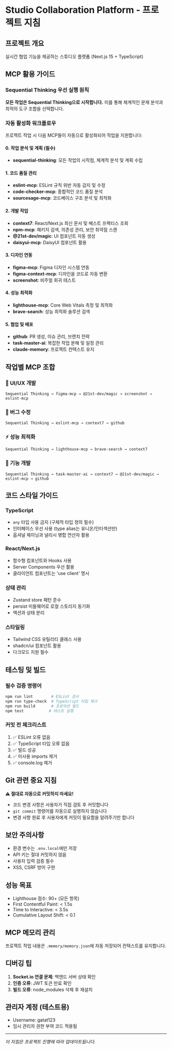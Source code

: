 # Studio Collaboration Platform - 프로젝트 지침

## 프로젝트 개요
실시간 협업 기능을 제공하는 스튜디오 플랫폼 (Next.js 15 + TypeScript)

## MCP 활용 가이드

### Sequential Thinking 우선 실행 원칙
**모든 작업은 Sequential Thinking으로 시작합니다.** 이를 통해 체계적인 문제 분석과 최적의 도구 조합을 선택합니다.

### 자동 활성화 워크플로우
프로젝트 작업 시 다음 MCP들이 자동으로 활성화되어 작업을 지원합니다:

#### 0. 작업 분석 및 계획 (필수)
- **sequential-thinking**: 모든 작업의 시작점, 체계적 분석 및 계획 수립

#### 1. 코드 품질 관리
- **eslint-mcp**: ESLint 규칙 위반 자동 감지 및 수정
- **code-checker-mcp**: 종합적인 코드 품질 분석
- **sourcesage-mcp**: 코드베이스 구조 분석 및 최적화

#### 2. 개발 작업
- **context7**: React/Next.js 최신 문서 및 베스트 프랙티스 조회
- **npm-mcp**: 패키지 검색, 의존성 관리, 보안 취약점 스캔
- **@21st-dev/magic**: UI 컴포넌트 자동 생성
- **daisyui-mcp**: DaisyUI 컴포넌트 활용

#### 3. 디자인 연동
- **figma-mcp**: Figma 디자인 시스템 연동
- **figma-context-mcp**: 디자인을 코드로 자동 변환
- **screenshot**: 비주얼 회귀 테스트

#### 4. 성능 최적화
- **lighthouse-mcp**: Core Web Vitals 측정 및 최적화
- **brave-search**: 성능 최적화 솔루션 검색

#### 5. 협업 및 배포
- **github**: PR 생성, 이슈 관리, 브랜치 전략
- **task-master-ai**: 복잡한 작업 분해 및 일정 관리
- **claude-memory**: 프로젝트 컨텍스트 유지

## 작업별 MCP 조합

### 🎨 UI/UX 개발
```
Sequential Thinking → figma-mcp → @21st-dev/magic → screenshot → eslint-mcp
```

### 🐛 버그 수정
```
Sequential Thinking → eslint-mcp → context7 → github
```

### ⚡ 성능 최적화
```
Sequential Thinking → lighthouse-mcp → brave-search → context7
```

### 🚀 기능 개발
```
Sequential Thinking → task-master-ai → context7 → @21st-dev/magic → eslint-mcp → github
```

## 코드 스타일 가이드

### TypeScript
- `any` 타입 사용 금지 (구체적 타입 정의 필수)
- 인터페이스 우선 사용 (type alias는 유니온/인터섹션만)
- 옵셔널 체이닝과 널리시 병합 연산자 활용

### React/Next.js
- 함수형 컴포넌트와 Hooks 사용
- Server Components 우선 활용
- 클라이언트 컴포넌트는 'use client' 명시

### 상태 관리
- Zustand store 패턴 준수
- persist 미들웨어로 로컬 스토리지 동기화
- 액션과 상태 분리

### 스타일링
- Tailwind CSS 유틸리티 클래스 사용
- shadcn/ui 컴포넌트 활용
- 다크모드 지원 필수

## 테스팅 및 빌드

### 필수 검증 명령어
```bash
npm run lint        # ESLint 검사
npm run type-check  # TypeScript 타입 체크
npm run build       # 프로덕션 빌드
npm test           # 테스트 실행
```

### 커밋 전 체크리스트
1. ✅ ESLint 오류 없음
2. ✅ TypeScript 타입 오류 없음
3. ✅ 빌드 성공
4. ✅ 미사용 imports 제거
5. ✅ console.log 제거

## Git 관련 중요 지침
**⚠️ 절대로 자동으로 커밋하지 마세요!**
- 코드 변경 사항은 사용자가 직접 검토 후 커밋합니다
- `git commit` 명령어를 자동으로 실행하지 않습니다
- 변경 사항 완료 후 사용자에게 커밋이 필요함을 알려주기만 합니다

## 보안 주의사항
- 환경 변수는 `.env.local`에만 저장
- API 키는 절대 커밋하지 않음
- 사용자 입력 검증 필수
- XSS, CSRF 방어 구현

## 성능 목표
- Lighthouse 점수: 90+ (모든 항목)
- First Contentful Paint: < 1.5s
- Time to Interactive: < 3.5s
- Cumulative Layout Shift: < 0.1

## MCP 메모리 관리
프로젝트 작업 내용은 `.memory/memory.json`에 자동 저장되어 컨텍스트를 유지합니다.

## 디버깅 팁
1. **Socket.io 연결 문제**: 백엔드 서버 상태 확인
2. **인증 오류**: JWT 토큰 만료 확인
3. **빌드 오류**: node_modules 삭제 후 재설치

## 관리자 계정 (테스트용)
- Username: gatat123
- 임시 관리자 권한 부여 코드 적용됨

---
*이 지침은 프로젝트 진행에 따라 업데이트됩니다.*